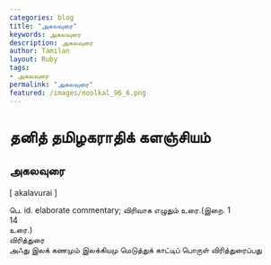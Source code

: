 ```yaml
---  
categories: blog  
title: "அகலவுரை"
keywords: அகலவுரை  
description: அகலவுரை
author: Tamilan  
layout: Ruby  
tags:     
- அகலவுரை
permalink: "அகலவுரை"  
featured: /images/noolkal_96_6.png  
--- 
```

# தனித் தமிழகராதிக் களஞ்சியம்
## அகலவுரை

[ akalavurai ]  
  
பெ. id. elaborate commentary; விரிவாக எழுதும் உரை.(இறை. 1  
14  
உரை.)  
விரித்துரை  
அஃது இலக் கணமும் இலக்கியமு மெடுத்துக் காட்டிப் பொருள் விரித்துரைப்பது